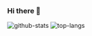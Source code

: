 ### Hi there 👋

<img src="https://github-readme-stats.vercel.app/api?username=VennDev&theme=material-swift&show_icons=true" alt="github-stats"/>
<img src="https://github-readme-stats.vercel.app/api/top-langs/?username=VennDev&layout=compact&theme=material-swift" alt="top-langs"/>
